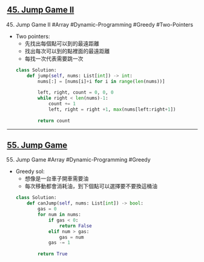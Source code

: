 
## [45. Jump Game II](https://leetcode.com/problems/jump-game-ii/)
45. Jump Game II #Array #Dynamic-Programming #Greedy #Two-Pointers
* Two pointers:
	* 先找出每個點可以到的最遠距離
	* 找出每次可以到的點裡面的最遠距離
	* 每找一次代表需要跳一次
	```python
	class Solution:
		def jump(self, nums: List[int]) -> int:
			nums[:] = [nums[i]+i for i in range(len(nums))]
			
			left, right, count = 0, 0, 0
			while right < len(nums)-1:
				count += 1
				left, right = right +1, max(nums[left:right+1])
			
			return count
	```

---
## [55. Jump Game](https://leetcode.com/problems/jump-game/)
55. Jump Game #Array #Dynamic-Programming #Greedy
* Greedy sol:
	* 想像是一台車子開車需要油
	* 每次移動都會消耗油，到下個點可以選擇要不要換這桶油
	```python
	class Solution:
		def canJump(self, nums: List[int]) -> bool:
			gas = 0
			for num in nums:
				if gas < 0:
					return False
				elif num > gas:
					gas = num
				gas -= 1
			
			return True
	```

